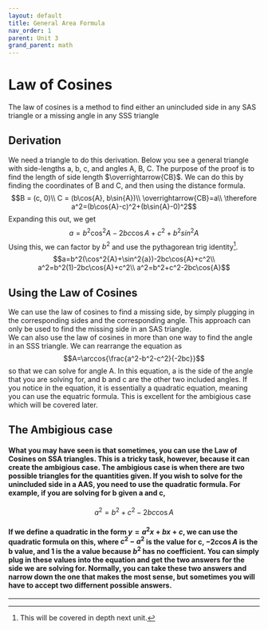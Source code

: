 ```yaml
---
layout: default
title: General Area Formula
nav_order: 1
parent: Unit 3
grand_parent: math
---
```

# Law of Cosines
The law of cosines is a method to find either an unincluded side in any SAS triangle or a missing angle in any SSS triangle
## Derivation
We need a triangle to do this derivation. Below you see a general triangle with side-lengths a, b, c, and angles A, B, C. The purpose of the proof is to find the length of side length $\overrightarrow{CB}$. We can do this by finding the coordinates of B and C, and then using the distance formula.
$$B = (c, 0)\\
C = (b\cos{A}, b\sin{A})\\
\overrightarrow{CB}=a\\
\therefore a^2=(b\cos{A}-c)^2+(b\sin{A}-0)^2$$
Expanding this out, we get
$$a=b^2\cos^2{A}-2bc\cos{A}+c^2+b^2sin^2{A}$$
Using this, we can factor by $b^2$ and use the pythagorean trig identity[^1]. 
$$a=b^2(\cos^2{A}+\sin^2{a})-2bc\cos{A}+c^2\\
a^2=b^2(1)-2bc\cos{A}+c^2\\
a^2=b^2+c^2-2bc\cos{A}$$
## Using the Law of Cosines
We can use the law of cosines to find a missing side, by simply plugging in the corresponding sides and the corresponding angle. This approach can only be used to find the missing side in an SAS triangle.<br>
We can also use the law of cosines in more than one way to find the angle in an SSS triangle. We can rearrange the equation as
$$A=\arccos{\frac{a^2-b^2-c^2}{-2bc}}$$
so that we can solve for angle A. In this equation, a is the side of the angle that you are solving for, and b and c are the other two included angles. If you notice in the equation, it is essentially a quadratic equation, meaning you can use the equatric formula. This is excellent for the ambigious case which will be covered later.
## The Ambigious case
#### What you may have seen is that sometimes, you can use the Law of Cosines on SSA triangles. This is a tricky task, however, because it can create the ambigious case. The ambigious case is when there are two possible triangles for the quantities given. If you wish to solve for the unincluded side in a AAS, you need to use the quadratic formula. For example, if you are solving for b given a and c,
$$a^2=b^2+c^2-2bc\cos{A}$$
#### If we define a quadratic in the form $y=a^2x+bx+c$, we can use the quadratic formula on this, where $c^2-a^2$ is the value for c, $-2c\cos{A}$ is the b value, and 1 is the a value because $b^2$ has no coefficient. You can simply plug in these values into the equation and get the two answers for the side we are solving for. Normally, you can take these two answers and narrow down the one that makes the most sense, but sometimes you will have to accept two differnent possible answers.
---
[^1]: This will be covered in depth next unit.